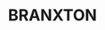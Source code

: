 ---
lastmod: '2025-04-06T06:05:20+00:00'
latitude: -32.642118
layout: suburb
longitude: 151.319414
postcode: '2335'
state: NSW
title: BRANXTON
url: /nsw/branxton/
---